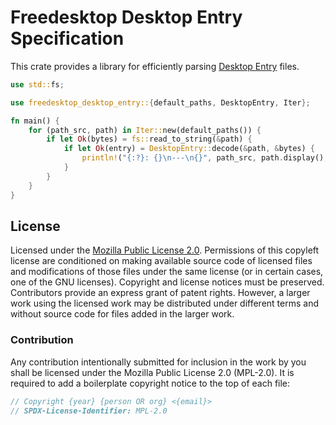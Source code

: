 # Freedesktop Desktop Entry Specification

This crate provides a library for efficiently parsing [Desktop Entry](https://specifications.freedesktop.org/desktop-entry-spec/latest/index.html) files.

```rust
use std::fs;

use freedesktop_desktop_entry::{default_paths, DesktopEntry, Iter};

fn main() {
    for (path_src, path) in Iter::new(default_paths()) {
        if let Ok(bytes) = fs::read_to_string(&path) {
            if let Ok(entry) = DesktopEntry::decode(&path, &bytes) {
                println!("{:?}: {}\n---\n{}", path_src, path.display(), entry);
            }
        }
    }
}
```

## License

Licensed under the [Mozilla Public License 2.0](https://choosealicense.com/licenses/mpl-2.0/). Permissions of this copyleft license are conditioned on making available source code of licensed files and modifications of those files under the same license (or in certain cases, one of the GNU licenses). Copyright and license notices must be preserved. Contributors provide an express grant of patent rights. However, a larger work using the licensed work may be distributed under different terms and without source code for files added in the larger work.

### Contribution

Any contribution intentionally submitted for inclusion in the work by you shall be licensed under the Mozilla Public License 2.0 (MPL-2.0). It is required to add a boilerplate copyright notice to the top of each file:

```rs
// Copyright {year} {person OR org} <{email}>
// SPDX-License-Identifier: MPL-2.0
```